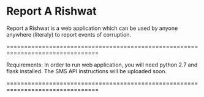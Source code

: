 Report A Rishwat
================================================================================

Report a Rishwat is a web application which can be used by anyone anywhere (literaly) to report events of corruption.

================================================================================

Requirements: In order to run web application, you will need python 2.7 and flask installed.
The SMS API instructions will be uploaded soon.

================================================================================
